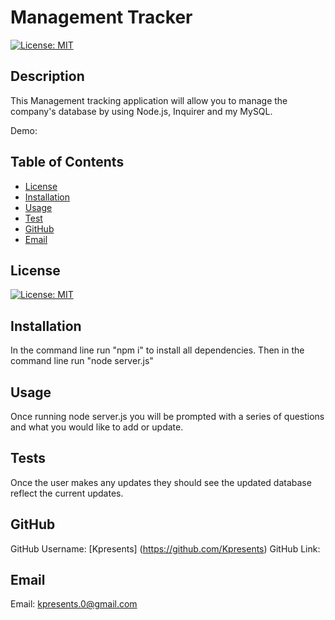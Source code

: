 # Management Tracker 
  [![License: MIT](https://img.shields.io/badge/License-MIT-yellow.svg)](https://opensource.org/licenses/MIT)
 

  ## Description
  This Management tracking application will allow you to manage the company's database by using Node.js, Inquirer and my MySQL.
 
 Demo:  

  ## Table of Contents
  
  - [License](#license)
  - [Installation](#installation)
  - [Usage](#usage)
  - [Test](#tests)
  - [GitHub](#gitHub)
  - [Email](#email)
  
  ## License
  [![License: MIT](https://img.shields.io/badge/License-MIT-yellow.svg)](https://opensource.org/licenses/MIT)

  ## Installation
  In the command line run "npm i" to install all dependencies. Then in the command line run "node server.js" 
  
  ## Usage
  
  Once running node server.js you will be prompted with a series of questions and what you would like to add or update. 
      

  ## Tests
  Once the user makes any updates they should see the updated database reflect the current updates. 
  
  ## GitHub 
 GitHub Username: [Kpresents] (https://github.com/Kpresents)
GitHub Link: 
  
  ## Email
 Email: kpresents.0@gmail.com
  
